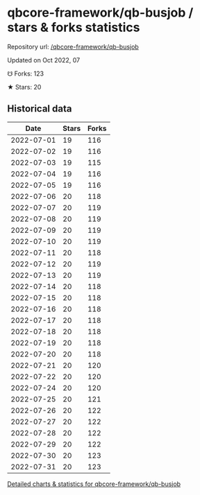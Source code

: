 # qbcore-framework/qb-busjob / stars & forks statistics

Repository url: [/qbcore-framework/qb-busjob](https://github.com/qbcore-framework/qb-busjob)

Updated on Oct 2022, 07

☋ Forks: 123

★ Stars: 20

## Historical data
| Date | Stars | Forks |
|------|-------|-------|
| 2022-07-01 | 19 | 116 | 
| 2022-07-02 | 19 | 116 | 
| 2022-07-03 | 19 | 115 | 
| 2022-07-04 | 19 | 116 | 
| 2022-07-05 | 19 | 116 | 
| 2022-07-06 | 20 | 118 | 
| 2022-07-07 | 20 | 119 | 
| 2022-07-08 | 20 | 119 | 
| 2022-07-09 | 20 | 119 | 
| 2022-07-10 | 20 | 119 | 
| 2022-07-11 | 20 | 118 | 
| 2022-07-12 | 20 | 119 | 
| 2022-07-13 | 20 | 119 | 
| 2022-07-14 | 20 | 118 | 
| 2022-07-15 | 20 | 118 | 
| 2022-07-16 | 20 | 118 | 
| 2022-07-17 | 20 | 118 | 
| 2022-07-18 | 20 | 118 | 
| 2022-07-19 | 20 | 118 | 
| 2022-07-20 | 20 | 118 | 
| 2022-07-21 | 20 | 120 | 
| 2022-07-22 | 20 | 120 | 
| 2022-07-24 | 20 | 120 | 
| 2022-07-25 | 20 | 121 | 
| 2022-07-26 | 20 | 122 | 
| 2022-07-27 | 20 | 122 | 
| 2022-07-28 | 20 | 122 | 
| 2022-07-29 | 20 | 122 | 
| 2022-07-30 | 20 | 123 | 
| 2022-07-31 | 20 | 123 | 


[Detailed charts & statistics for qbcore-framework/qb-busjob](https://reviewgithub.com/rep/qbcore-framework/qb-busjob)
